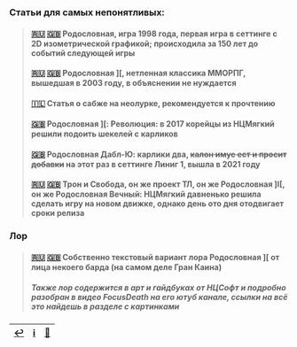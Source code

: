 ### Статьи для самых непонятливых:
> #### [🇷🇺](https://ru.wikipedia.org/wiki/Lineage_(компьютерная_игра)) [🇬🇧](https://en.wikipedia.org/wiki/Lineage_(video_game)) Родословная, игра 1998 года, первая игра в сеттинге с 2D изометрической графикой; происходила за 150 лет до событий следующей игры
> 
> #### [🇷🇺](https://ru.wikipedia.org/wiki/Lineage_II) [🇬🇧](https://en.wikipedia.org/wiki/Lineage_II) Родословная ][, нетленная классика ММОРПГ, вышедшая в 2003 году, в объяснении не нуждается
>
> #### [🇮🇱](http://neolurk.org/wiki/Lineage_II) Статья о сабже на **нео**лурке, рекомендуется к прочтению
> 
> #### [🇬🇧](https://en.wikipedia.org/wiki/Lineage_2:_Revolution) Родословная ][: Революция: в 2017 корейцы из НЦМягкий решили подоить шекелей с карликов
> 
> #### [🇬🇧](https://en.wikipedia.org/wiki/Lineage_W) Родословная Дабл-Ю: карлики два, ~~калон имус ест и просит добавки~~ на этот раз в сеттинге Линиг 1, вышла в 2021 году
> 
> #### [🇷🇺](https://ru.wikipedia.org/wiki/Lineage_Eternal:_Twilight_Resistance) [🇬🇧](https://en.wikipedia.org/wiki/Throne_and_Liberty) Трон и Свобода, он же проект ТЛ, он же Родословная ]I[, он же Родословная Вечный: НЦМягкий давненько решила сделать игру на новом движке, однако день ото дня отодвигает сроки релиза

### Лор
> #### [🇷🇺](https://l2db.ru/articles/1) [🇬🇧](https://forums.lineage2.com/topic/6018-the-past-the-lore-of-the-game-and-love-for-l2-erased/?do=findComment&comment=48182) Собственно текстовый вариант лора Родословная ][ от лица некоего барда (на самом деле Гран Каина)
>
> ##### Также лор содержится в арт и гайдбуках от НЦСофт и подробно разобран в видео FocusDeath на его ютуб канале, ссылки на всё это найдешь в разделе с картинками

|[↩️](header.md)|[ℹ️](info.md)|[🔮](arts.md)|
|:---:|:---:|:---:|

